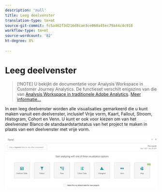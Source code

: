 ```yaml
---
description: 'null'
title: Leeg deelvenster
translation-type: tm+mt
source-git-commit: fc5a462f3d216d8cae3ce060a45ec79a44c4c918
workflow-type: tm+mt
source-wordcount: '82'
ht-degree: 8%

---
```



# Leeg deelvenster

>[!NOTE] U bekijkt de documentatie voor Analysis Workspace in Customer Journey Analytics. De functieset verschilt enigszins van die van [Analysis Workspace in traditionele Adobe Analytics](https://docs.adobe.com/content/help/en/analytics/analyze/analysis-workspace/home.html). [Meer informatie...](/help/getting-started/cja-aa.md)

In een leeg deelvenster worden alle visualisaties gemarkeerd die u kunt maken vanuit een deelvenster, inclusief Vrije vorm, Kaart, Fallout, Stroom, Histogram, Cohort en Venn. U kunt er ook voor kiezen om van het deelvenster Blanco de standaardstartstatus van het project te maken in plaats van een deelvenster met vrije vorm.

![](assets/blank_panel.png)

